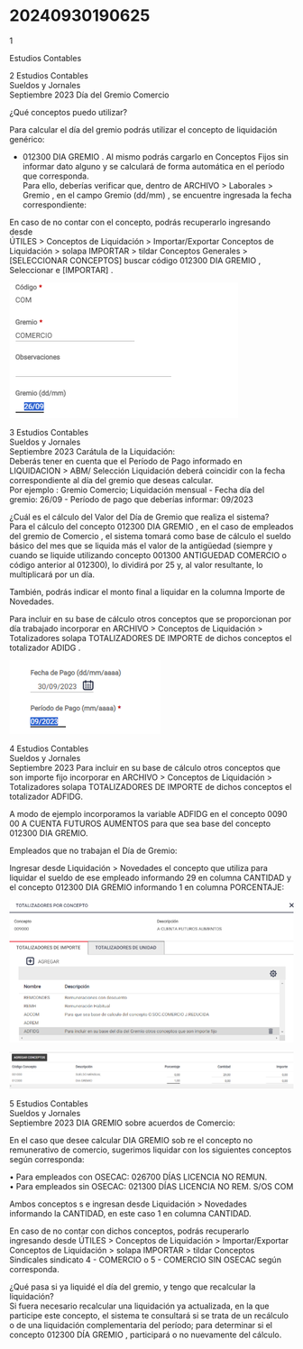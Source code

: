 # 20240930190625

 1 
 
  
Estudios Contables  


 
 
 
 2 Estudios Contables  
Sueldos y Jornales  
Septiembre 2023  Día del Gremio  Comercio  
 
¿Qué  conceptos  puedo  utilizar?  
 
Para  calcular  el día del gremio  podrás  utilizar  el concepto  de liquidación  
genérico:  
- 012300  DIA GREMIO . 
Al mismo podrás cargarlo en Conceptos Fijos sin informar dato alguno y 
se calculará  de forma  automática  en el  período  que corresponda.  
Para ello, deberías verificar que, dentro de  ARCHIVO > Laborales > 
Gremio , en el campo  Gremio  (dd/mm) , se encuentre  ingresada la fecha  
correspondiente:  
 
 
 
 
En caso  de no contar con el concepto,  podrás  recuperarlo  ingresando  desde  
ÚTILES > Conceptos de Liquidación > Importar/Exportar Conceptos de 
Liquidación > solapa IMPORTAR  > tildar Conceptos Generales  > 
[SELECCIONAR CONCEPTOS] buscar código 012300 DIA GREMIO , 
Seleccionar e [IMPORTAR] .  
 
 


![Image 1 from page 1](images/image_1_1.png)

 
 
 
 3 Estudios Contables  
Sueldos y Jornales  
Septiembre 2023  Carátula  de la Liquidación:  
Deberás tener en cuenta que el Período de Pago informado en 
LIQUIDACION > ABM/ Selección Liquidación deberá coincidir con la 
fecha correspondiente al día del gremio que  deseas  calcular.  
Por ejemplo : Gremio  Comercio;  Liquidación  mensual  - Fecha  día del 
gremio:  26/09  - Período  de pago  que deberías  informar:  09/2023  
 
 
 
 
 
¿Cuál  es el cálculo  del Valor  del Día de Gremio  que 
realiza  el sistema?  
Para el cálculo del concepto 012300 DIA GREMIO , en el caso de 
empleados del  gremio de Comercio , el sistema tomará como base de 
cálculo el sueldo básico  del mes que se liquida  más el valor  de la 
antigüedad  (siempre  y cuando  se liquide utilizando concepto 001300 
ANTIGUEDAD COMERCIO o código anterior al 012300),  lo dividirá por  25 
y, al valor resultante,  lo multiplicará por  un día. 
 
También, podrás indicar el monto final a liquidar en la columna Importe 
de Novedades.  
 
Para incluir en su base de cálculo otros conceptos que se proporcionan 
por día trabajado incorporar en ARCHIVO > Conceptos de Liquidación > 
Totalizadores solapa TOTALIZADORES DE IMPORTE de dichos conceptos el 
totalizador ADIDG .  
 


![Image 1 from page 2](images/image_2_1.png)

 
 
 
 4 Estudios Contables  
Sueldos y Jornales  
Septiembre 2023  Para incluir en su base de  cálculo otros conceptos que son importe fijo 
incorporar en ARCHIVO > Conceptos de Liquidación > Totalizadores solapa 
TOTALIZADORES DE IMPORTE de dichos conceptos el totalizador ADFIDG.  
 
A modo de ejemplo incorporamos la variable ADFIDG en el concepto 
0090 00 A CUENTA FUTUROS AUMENTOS  para que sea base del concepto 
012300 DIA GREMIO.  
 
 
 
 
 
 
 
 
Empleados que no trabajan el Día de Gremio:  
 
Ingresar desde Liquidación > Novedades  el concepto que utiliza para 
liquidar el sueldo de ese empleado informando 29 en columna 
CANTIDAD y el concepto 012300 DIA GREMIO informando 1 en 
columna PORCENTAJE:  
 
 
 


![Image 1 from page 3](images/image_3_1.png)

![Image 2 from page 3](images/image_3_2.png)

 
 
 
 5 Estudios Contables  
Sueldos y Jornales  
Septiembre 2023  DIA GREMIO sobre acuerdos de Comercio:  
 
En el caso que desee calcular DIA GREMIO sob re el concepto no 
remunerativo de comercio, sugerimos liquidar con los siguientes 
conceptos según corresponda:  
 
• Para empleados con OSECAC: 026700 DÍAS LICENCIA NO 
REMUN.    
• Para empleados sin OSECAC: 021300 DÍAS LICENCIA NO REM. 
S/OS COM  
 
Ambos conceptos s e ingresan desde Liquidación > Novedades  
informando la CANTIDAD, en este caso 1 en columna CANTIDAD.  
 
 
En caso  de no contar con dichos conceptos,  podrás  recuperarlo  
ingresando desde  ÚTILES > Conceptos de Liquidación > 
Importar/Exportar Conceptos de Liquidación > solapa IMPORTAR > 
tildar Conceptos Sindicales sindicato 4 - COMERCIO o 5 - COMERCIO 
SIN OSECAC según corresponda.  
 
¿Qué  pasa  si ya liquidé  el día  del gremio,  y tengo  que 
recalcular  la liquidación?  
Si fuera necesario recalcular  una liquidación ya actualizada, en la que 
participe  este concepto, el sistema te consultará si se trata de un 
recálculo o de una  liquidación complementaria del período; para 
determinar si el concepto 012300  DÍA GREMIO , participará  o no 
nuevamente  del cálculo.  
 
 
 
 
 

